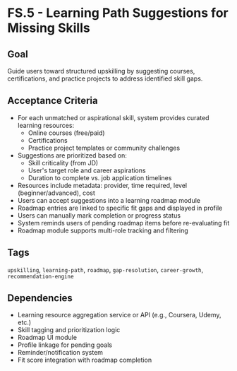 # FS.5 - Learning Path Suggestions for Missing Skills

## Goal
Guide users toward structured upskilling by suggesting courses, certifications, and practice projects to address identified skill gaps.

## Acceptance Criteria
- For each unmatched or aspirational skill, system provides curated learning resources:
  - Online courses (free/paid)
  - Certifications
  - Practice project templates or community challenges
- Suggestions are prioritized based on:
  - Skill criticality (from JD)
  - User's target role and career aspirations
  - Duration to complete vs. job application timelines
- Resources include metadata: provider, time required, level (beginner/advanced), cost
- Users can accept suggestions into a learning roadmap module
- Roadmap entries are linked to specific fit gaps and displayed in profile
- Users can manually mark completion or progress status
- System reminds users of pending roadmap items before re-evaluating fit
- Roadmap module supports multi-role tracking and filtering

## Tags
`upskilling`, `learning-path`, `roadmap`, `gap-resolution`, `career-growth`, `recommendation-engine`

## Dependencies
- Learning resource aggregation service or API (e.g., Coursera, Udemy, etc.)
- Skill tagging and prioritization logic
- Roadmap UI module
- Profile linkage for pending goals
- Reminder/notification system
- Fit score integration with roadmap completion
